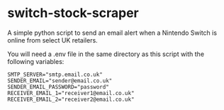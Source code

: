 # switch-stock-scraper
A simple python script to send an email alert when a Nintendo Switch is online from select UK retailers.

You will need a .env file in the same directory as this script with the following variables:

```
SMTP_SERVER="smtp.email.co.uk"
SENDER_EMAIL="sender@email.co.uk"
SENDER_EMAIL_PASSWORD="password"
RECEIVER_EMAIL_1="receiver1@email.co.uk"
RECEIVER_EMAIL_2="receiver2@email.co.uk"
```
